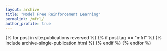 ```yaml
---
layout: archive
title: "Model Free Reinforcement Learning"
permalink: /mfrl/
author_profile: true
---
```


{% for post in site.publications reversed %}
  {% if post.tag == "mfrl" %}
  {% include archive-single-publication.html %}
  {% endif %}
{% endfor %}

